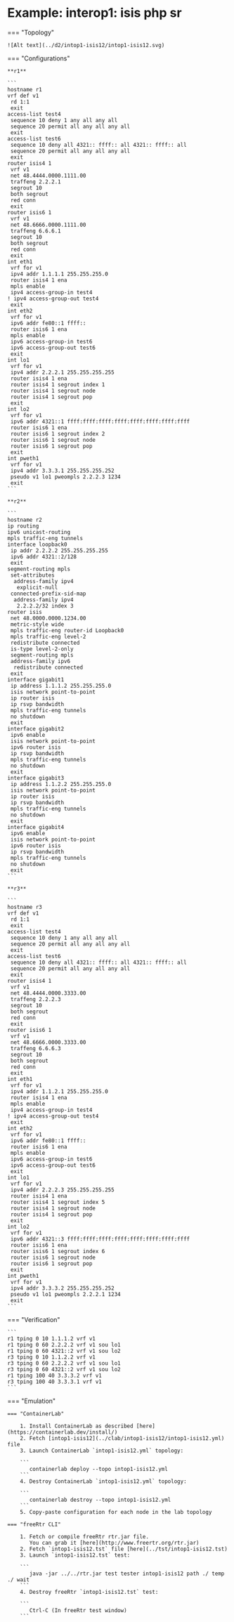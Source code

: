# Example: interop1: isis php sr

=== "Topology"

    ![Alt text](../d2/intop1-isis12/intop1-isis12.svg)

=== "Configurations"

    **r1**

    ```
    hostname r1
    vrf def v1
     rd 1:1
     exit
    access-list test4
     sequence 10 deny 1 any all any all
     sequence 20 permit all any all any all
     exit
    access-list test6
     sequence 10 deny all 4321:: ffff:: all 4321:: ffff:: all
     sequence 20 permit all any all any all
     exit
    router isis4 1
     vrf v1
     net 48.4444.0000.1111.00
     traffeng 2.2.2.1
     segrout 10
     both segrout
     red conn
     exit
    router isis6 1
     vrf v1
     net 48.6666.0000.1111.00
     traffeng 6.6.6.1
     segrout 10
     both segrout
     red conn
     exit
    int eth1
     vrf for v1
     ipv4 addr 1.1.1.1 255.255.255.0
     router isis4 1 ena
     mpls enable
     ipv4 access-group-in test4
    ! ipv4 access-group-out test4
     exit
    int eth2
     vrf for v1
     ipv6 addr fe80::1 ffff::
     router isis6 1 ena
     mpls enable
     ipv6 access-group-in test6
     ipv6 access-group-out test6
     exit
    int lo1
     vrf for v1
     ipv4 addr 2.2.2.1 255.255.255.255
     router isis4 1 ena
     router isis4 1 segrout index 1
     router isis4 1 segrout node
     router isis4 1 segrout pop
     exit
    int lo2
     vrf for v1
     ipv6 addr 4321::1 ffff:ffff:ffff:ffff:ffff:ffff:ffff:ffff
     router isis6 1 ena
     router isis6 1 segrout index 2
     router isis6 1 segrout node
     router isis6 1 segrout pop
     exit
    int pweth1
     vrf for v1
     ipv4 addr 3.3.3.1 255.255.255.252
     pseudo v1 lo1 pweompls 2.2.2.3 1234
     exit
    ```

    **r2**

    ```
    hostname r2
    ip routing
    ipv6 unicast-routing
    mpls traffic-eng tunnels
    interface loopback0
     ip addr 2.2.2.2 255.255.255.255
     ipv6 addr 4321::2/128
     exit
    segment-routing mpls
     set-attributes
      address-family ipv4
       explicit-null
     connected-prefix-sid-map
      address-family ipv4
       2.2.2.2/32 index 3
    router isis
     net 48.0000.0000.1234.00
     metric-style wide
     mpls traffic-eng router-id Loopback0
     mpls traffic-eng level-2
     redistribute connected
     is-type level-2-only
     segment-routing mpls
     address-family ipv6
      redistribute connected
     exit
    interface gigabit1
     ip address 1.1.1.2 255.255.255.0
     isis network point-to-point
     ip router isis
     ip rsvp bandwidth
     mpls traffic-eng tunnels
     no shutdown
     exit
    interface gigabit2
     ipv6 enable
     isis network point-to-point
     ipv6 router isis
     ip rsvp bandwidth
     mpls traffic-eng tunnels
     no shutdown
     exit
    interface gigabit3
     ip address 1.1.2.2 255.255.255.0
     isis network point-to-point
     ip router isis
     ip rsvp bandwidth
     mpls traffic-eng tunnels
     no shutdown
     exit
    interface gigabit4
     ipv6 enable
     isis network point-to-point
     ipv6 router isis
     ip rsvp bandwidth
     mpls traffic-eng tunnels
     no shutdown
     exit
    ```

    **r3**

    ```
    hostname r3
    vrf def v1
     rd 1:1
     exit
    access-list test4
     sequence 10 deny 1 any all any all
     sequence 20 permit all any all any all
     exit
    access-list test6
     sequence 10 deny all 4321:: ffff:: all 4321:: ffff:: all
     sequence 20 permit all any all any all
     exit
    router isis4 1
     vrf v1
     net 48.4444.0000.3333.00
     traffeng 2.2.2.3
     segrout 10
     both segrout
     red conn
     exit
    router isis6 1
     vrf v1
     net 48.6666.0000.3333.00
     traffeng 6.6.6.3
     segrout 10
     both segrout
     red conn
     exit
    int eth1
     vrf for v1
     ipv4 addr 1.1.2.1 255.255.255.0
     router isis4 1 ena
     mpls enable
     ipv4 access-group-in test4
    ! ipv4 access-group-out test4
     exit
    int eth2
     vrf for v1
     ipv6 addr fe80::1 ffff::
     router isis6 1 ena
     mpls enable
     ipv6 access-group-in test6
     ipv6 access-group-out test6
     exit
    int lo1
     vrf for v1
     ipv4 addr 2.2.2.3 255.255.255.255
     router isis4 1 ena
     router isis4 1 segrout index 5
     router isis4 1 segrout node
     router isis4 1 segrout pop
     exit
    int lo2
     vrf for v1
     ipv6 addr 4321::3 ffff:ffff:ffff:ffff:ffff:ffff:ffff:ffff
     router isis6 1 ena
     router isis6 1 segrout index 6
     router isis6 1 segrout node
     router isis6 1 segrout pop
     exit
    int pweth1
     vrf for v1
     ipv4 addr 3.3.3.2 255.255.255.252
     pseudo v1 lo1 pweompls 2.2.2.1 1234
     exit
    ```

=== "Verification"

    ```
    r1 tping 0 10 1.1.1.2 vrf v1
    r1 tping 0 60 2.2.2.2 vrf v1 sou lo1
    r1 tping 0 60 4321::2 vrf v1 sou lo2
    r3 tping 0 10 1.1.2.2 vrf v1
    r3 tping 0 60 2.2.2.2 vrf v1 sou lo1
    r3 tping 0 60 4321::2 vrf v1 sou lo2
    r1 tping 100 40 3.3.3.2 vrf v1
    r3 tping 100 40 3.3.3.1 vrf v1
    ```

=== "Emulation"

    === "ContainerLab"

        1. Install ContainerLab as described [here](https://containerlab.dev/install/)  
        2. Fetch [intop1-isis12](../clab/intop1-isis12/intop1-isis12.yml) file  
        3. Launch ContainerLab `intop1-isis12.yml` topology:  

        ```
           containerlab deploy --topo intop1-isis12.yml  
        ```
        4. Destroy ContainerLab `intop1-isis12.yml` topology:  

        ```
           containerlab destroy --topo intop1-isis12.yml  
        ```
        5. Copy-paste configuration for each node in the lab topology

    === "freeRtr CLI"

        1. Fetch or compile freeRtr rtr.jar file.  
           You can grab it [here](http://www.freertr.org/rtr.jar)  
        2. Fetch `intop1-isis12.tst` file [here](../tst/intop1-isis12.tst)  
        3. Launch `intop1-isis12.tst` test:  

        ```
           java -jar ../../rtr.jar test tester intop1-isis12 path ./ temp ./ wait
        ```
        4. Destroy freeRtr `intop1-isis12.tst` test:  

        ```
           Ctrl-C (In freeRtr test window)
        ```

